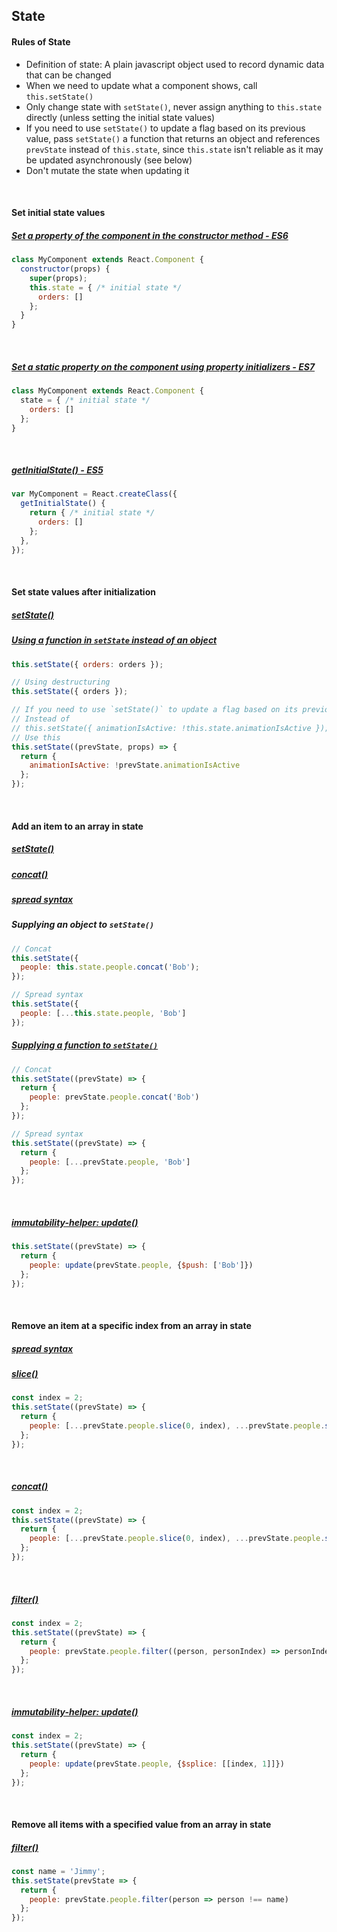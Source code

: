 ## State

#### Rules of State
* Definition of state: A plain javascript object used to record dynamic data that can be changed
* When we need to update what a component shows, call `this.setState()`
* Only change state with `setState()`, never assign anything to `this.state` directly (unless setting the initial state values)
* If you need to use `setState()` to update a flag based on its previous value, pass `setState()` a function that returns an object and references `prevState` instead of `this.state`, since `this.state` isn't reliable as it may be updated asynchronously (see below)
* Don't mutate the state when updating it

<br>

#### Set initial state values
##### [Set a property of the component in the constructor method - ES6](https://stackoverflow.com/a/30668609/83916)
```js
class MyComponent extends React.Component {
  constructor(props) {
    super(props);
    this.state = { /* initial state */
      orders: [] 
    };
  }
}
```

<br>

##### [Set a static property on the component using property initializers - ES7](https://babeljs.io/blog/2015/06/07/react-on-es6-plus#property-initializers)
```js
class MyComponent extends React.Component {
  state = { /* initial state */
    orders: [] 
  };
}
```

<br>

##### [getInitialState() - ES5](https://stackoverflow.com/a/30668609/83916)
```js
var MyComponent = React.createClass({
  getInitialState() {
    return { /* initial state */
      orders: []
    };
  },
});
```

<br>

#### Set state values after initialization
##### [setState()](https://facebook.github.io/react/docs/react-component.html#setstate)
##### [Using a function in `setState` instead of an object](https://medium.com/@shopsifter/using-a-function-in-setstate-instead-of-an-object-1f5cfd6e55d1)
```js
this.setState({ orders: orders });

// Using destructuring
this.setState({ orders });

// If you need to use `setState()` to update a flag based on its previous value, pass `setState()` a function that returns an object and references `prevState` instead of `this.state`, since `this.state` isn't reliable as it may be updated asynchronously
// Instead of
// this.setState({ animationIsActive: !this.state.animationIsActive });
// Use this
this.setState((prevState, props) => {
  return {
    animationIsActive: !prevState.animationIsActive
  };
});
```

<br>

#### Add an item to an array in state
##### [setState()](https://facebook.github.io/react/docs/react-component.html#setstate)
##### [concat()](https://developer.mozilla.org/en-US/docs/Web/JavaScript/Reference/Global_Objects/Array/concat)
##### [spread syntax](https://developer.mozilla.org/en-US/docs/Web/JavaScript/Reference/Operators/Spread_syntax)
##### Supplying an object to `setState()`
```js
// Concat
this.setState({
  people: this.state.people.concat('Bob');
});

// Spread syntax
this.setState({
  people: [...this.state.people, 'Bob']
});
```
##### [Supplying a function to `setState()`](https://medium.com/@shopsifter/using-a-function-in-setstate-instead-of-an-object-1f5cfd6e55d1)
```js
// Concat
this.setState((prevState) => {
  return {
    people: prevState.people.concat('Bob')
  };
});

// Spread syntax
this.setState((prevState) => {
  return {
    people: [...prevState.people, 'Bob']
  };
});
```

<br>

##### [immutability-helper: update()](https://github.com/kolodny/immutability-helper)
```js
this.setState((prevState) => {
  return {
    people: update(prevState.people, {$push: ['Bob']})
  };
});
```

<br>


#### Remove an item at a specific index from an array in state
##### [spread syntax](https://developer.mozilla.org/en-US/docs/Web/JavaScript/Reference/Operators/Spread_syntax)
##### [slice()](https://developer.mozilla.org/en-US/docs/Web/JavaScript/Reference/Global_Objects/Array/slice)
```js
const index = 2;
this.setState((prevState) => {
  return {
    people: [...prevState.people.slice(0, index), ...prevState.people.slice(index + 1)]
  };
});
```

<br>

##### [concat()](https://developer.mozilla.org/en-US/docs/Web/JavaScript/Reference/Global_Objects/Array/concat)
```js
const index = 2;
this.setState((prevState) => {
  return {
    people: [...prevState.people.slice(0, index), ...prevState.people.slice(index + 1)]
  };
});
```

<br>

##### [filter()](https://developer.mozilla.org/en-US/docs/Web/JavaScript/Reference/Global_Objects/Array/filter)
```js
const index = 2;
this.setState((prevState) => {
  return {
    people: prevState.people.filter((person, personIndex) => personIndex !== index)
  };
});
```

<br>

##### [immutability-helper: update()](https://github.com/kolodny/immutability-helper)
```js
const index = 2;
this.setState((prevState) => {
  return {
    people: update(prevState.people, {$splice: [[index, 1]]})
  };
});
```

<br>

#### Remove all items with a specified value from an array in state
##### [filter()](https://developer.mozilla.org/en-US/docs/Web/JavaScript/Reference/Global_Objects/Array/filter)
```js
const name = 'Jimmy';
this.setState(prevState => {
  return {
    people: prevState.people.filter(person => person !== name)
  };
});
```
